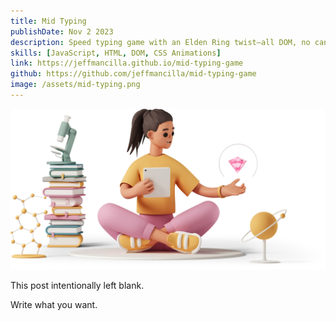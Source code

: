```yaml
---
title: Mid Typing
publishDate: Nov 2 2023
description: Speed typing game with an Elden Ring twist—all DOM, no canvas 😅
skills: [JavaScript, HTML, DOM, CSS Animations]
link: https://jeffmancilla.github.io/mid-typing-game
github: https://github.com/jeffmancilla/mid-typing-game
image: /assets/mid-typing.png
---
```


![Illustration of woman using a meditation app](/assets/blog/casual-life-3d-meditation-crystal.webp)

This post intentionally left blank.

Write what you want.
